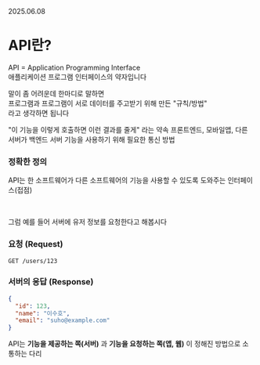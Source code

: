 2025.06.08

# API란?
API = Application Programming Interface
<br>
애플리케이션 프로그램 인터페이스의 약자입니다

말이 좀 어려운데 한마디로 말하면<br>
프로그램과 프로그램이 서로 데이터를 주고받기 위해 만든 "규칙/방법"
<br>라고 생각하면 됩니다

"이 기능을 이렇게 호출하면 이런 결과를 줄게" 라는 약속
프론트엔드, 모바일앱, 다른 서버가 백엔드 서버 기능을 사용하기 위해 필요한 통신 방법


### 정확한 정의
 API는 한 소프트웨어가 다른 소프트웨어의 기능을 사용할 수 있도록 도와주는 인터페이스(접점)

<br>

그럼 예를 들어 서버에 유저 정보를 요청한다고 해봅시다

### 요청 (Request)
```http
GET /users/123
```
### 서버의 응답 (Response)
```json
{
  "id": 123,
  "name": "이수호",
  "email": "suho@example.com"
}
```

API는 **기능을 제공하는 쪽(서버)** 과 **기능을 요청하는 쪽(앱, 웹)** 이 정해진 방법으로 소통하는 다리